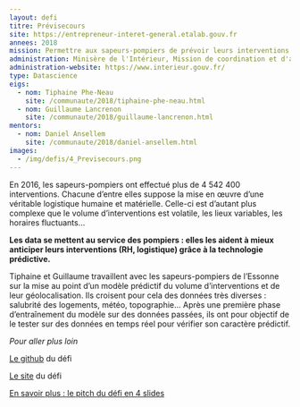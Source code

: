 ```yaml
---
layout: defi
titre: Prévisecours
site: https://entrepreneur-interet-general.etalab.gouv.fr
annees: 2018
mission: Permettre aux sapeurs-pompiers de prévoir leurs interventions futures
administration: Minisère de l'Intérieur, Mission de coordination et d'appui à la valorisation des données
administration-website: https://www.interieur.gouv.fr/
type: Datascience
eigs:
  - nom: Tiphaine Phe-Neau
    site: /communaute/2018/tiphaine-phe-neau.html
  - nom: Guillaume Lancrenon
    site: /communaute/2018/guillaume-lancrenon.html
mentors:
  - nom: Daniel Ansellem
    site: /communaute/2018/daniel-ansellem.html
images:
  - /img/defis/4_Previsecours.png
---
```


En 2016, les sapeurs-pompiers ont effectué plus de 4 542 400 interventions. Chacune d’entre elles suppose la mise en œuvre d’une véritable logistique humaine et matérielle. Celle-ci est d’autant plus complexe que le volume d’interventions est volatile, les lieux variables, les horaires fluctuants… 

**Les data se mettent au service des pompiers : elles les aident à mieux anticiper leurs interventions (RH, logistique) grâce à la technologie prédictive.** 

Tiphaine et Guillaume travaillent avec les sapeurs-pompiers de l’Essonne sur la mise au point d’un modèle prédictif du volume d’interventions et de leur géolocalisation. Ils croisent pour cela des données très diverses : salubrité des logements, météo, topographie… Après une première phase d’entraînement du modèle sur des données passées, ils ont pour objectif de le tester sur des données en temps réel pour vérifier son caractère prédictif.

_Pour aller plus loin_

[Le github](https://github.com/previsecours) du défi

[Le site](http://previsecours.fr/) du défi

[En savoir plus : le pitch du défi en 4 slides](https://www.slideshare.net/Etalab/eig-promo-2-prsentation-du-dfi-prvisecours/1)
